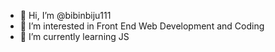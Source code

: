 - 👋 Hi, I’m @bibinbiju111
- 👀 I’m interested in Front End Web Development and Coding
- 🌱 I’m currently learning JS



<!---
bibinbiju111/bibinbiju111 is a ✨ special ✨ repository because its `README.md` (this file) appears on your GitHub profile.
You can click the Preview link to take a look at your changes.
--->
